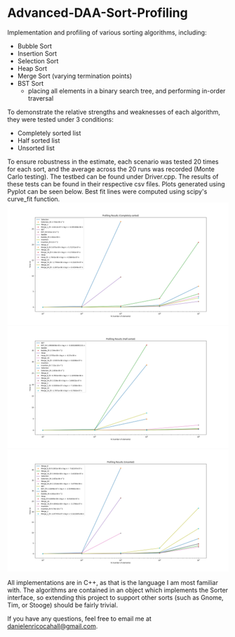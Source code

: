 # Advanced-DAA-Sort-Profiling
Implementation and profiling of various sorting algorithms, including:

* Bubble Sort
* Insertion Sort
* Selection Sort
* Heap Sort
* Merge Sort (varying termination points)
* BST Sort
  * placing all elements in a binary search tree, and performing in-order traversal
 
 To demonstrate the relative strengths and weaknesses of each algorithm, they were tested under 3 conditions:
 * Completely sorted list
 * Half sorted list
 * Unsorted list
 
 To ensure robustness in the estimate, each scenario was tested 20 times for each sort, and the average across the 20 runs was
 recorded (Monte Carlo testing). The testbed can be found under Driver.cpp. The results of these tests can be found in their respective csv files. Plots generated using Pyplot can be seen below. Best fit lines were computed using scipy's curve_fit function.
![alt text](https://github.com/danielenricocahall/Advanced-DAA-Sort-Profiling/blob/master/Completely_Sorted_Results.png)
![alt text](https://github.com/danielenricocahall/Advanced-DAA-Sort-Profiling/blob/master/Half_Sorted_Results.png)
 ![alt text](https://github.com/danielenricocahall/Advanced-DAA-Sort-Profiling/blob/master/Unsorted_Results.png)

 
 All implementations are in C++, as that is the language I am most familiar with. The algorithms are contained in an object which implements the Sorter interface, so extending this project to support other sorts (such as Gnome, Tim, or Stooge) should be fairly trivial.
 
 If you have any questions, feel free to email me at danielenricocahall@gmail.com.
 
